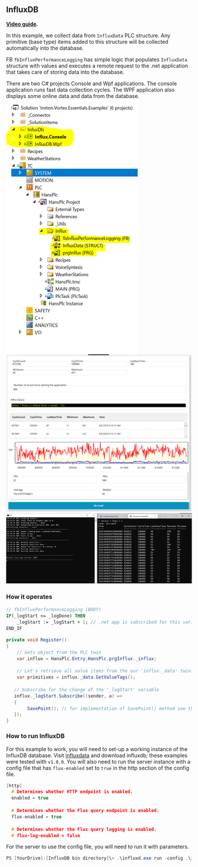 ## InfluxDB

**[Video guide](https://youtu.be/MPF8enCphbs).**

In this example, we collect data from ```InfluxData``` PLC structure. Any primitive (base type) items added to this structure will be collected automatically into the database.

FB ```fbInfluxPerformanceLogging``` has simple logic that populates ```InfluxData``` structure with values and executes a remote request to the .net application that takes care of storing data into the database.

There are two C# projects Console and Wpf applications. The console application runs fast data collection cycles. The WPF application also displays some online data and data from the database.

![Solution](influx_solution_tree.png)
![WPF](influxdbwpf.png)
![Console](influxdbconsole.png)

### How it operates

~~~ PASCAL
// fbInfluxPerformanceLogging (BODY)
IF(_logStart <= _logDone) THEN
    _logStart := _logStart + 1; // .net app is subscribed for this variable change.
END_IF
~~~

~~~ C#
private void Register()
{
    // Gets object from the PLC twin
    var influx = HansPlc.Entry.HansPlc.prgInflux._influx;

    // Let's retrieve all value items from the our 'influx._data' twin.
    var primitives = influx._data.GetValueTags();

   // Subscribe for the change of the '_logStart' variable
   influx._logStart.Subscribe((sender, a) =>
   {
        SavePoint(); // for implementation of SavePoint() method see the code example.
   });
}
~~~

### How to run InfluxDB

For this example to work, you will need to set-up a working instance of the InfluxDB database. Visit [influxdata](https://portal.influxdata.com/downloads/) and download influxdb; these examples were tested with ```v1.8.0```. You will also need to run the server instance with a config file that has ```flux-enabled``` set to ```true``` in the http section of the config file.

~~~ c
[http]
  # Determines whether HTTP endpoint is enabled.
  enabled = true

  # Determines whether the Flux query endpoint is enabled.
  flux-enabled = true

  # Determines whether the Flux query logging is enabled.
  # flux-log-enabled = false
~~~

For the server to use the config file, you will need to run it with parameters.

~~~ Powershell
PS [YourDrive]:[InfluxDB bin directory]\> .\influxd.exe run -config .\influxdb.conf
~~~
